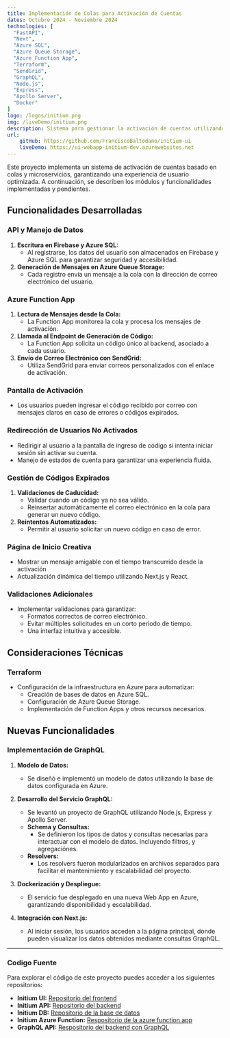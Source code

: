 ```yaml
---
title: Implementación de Colas para Activación de Cuentas
dates: Octubre 2024 - Noviembre 2024
technologies: [
  "FastAPI",
  "Next",
  "Azure SQL",
  "Azure Queue Storage",
  "Azure Function App",
  "Terraform",
  "SendGrid",
  "GraphQL",
  "Node.js",
  "Express",
  "Apollo Server",
  "Docker"
]
logo: /logos/initium.png
img: /liveDemo/initium.png
description: Sistema para gestionar la activación de cuentas utilizando colas, almacenamiento en Azure y envío de correos electrónicos automatizado mediante Azure Function App y SendGrid.
url:
    gitHub: https://github.com/FranciscoBaltodano/initium-ui
    liveDemo: https://ui-webapp-initium-dev.azurewebsites.net
---
```


Este proyecto implementa un sistema de activación de cuentas basado en colas y microservicios, garantizando una experiencia de usuario optimizada. A continuación, se describen los módulos y funcionalidades implementadas y pendientes.

## Funcionalidades Desarrolladas

### API y Manejo de Datos
1. **Escritura en Firebase y Azure SQL:**
   - Al registrarse, los datos del usuario son almacenados en Firebase y Azure SQL para garantizar seguridad y accesibilidad.
2. **Generación de Mensajes en Azure Queue Storage:**
   - Cada registro envía un mensaje a la cola con la dirección de correo electrónico del usuario.

### Azure Function App
1. **Lectura de Mensajes desde la Cola:**
   - La Function App monitorea la cola y procesa los mensajes de activación.
2. **Llamada al Endpoint de Generación de Código:**
   - La Function App solicita un código único al backend, asociado a cada usuario.
3. **Envío de Correo Electrónico con SendGrid:**
   - Utiliza SendGrid para enviar correos personalizados con el enlace de activación.

### Pantalla de Activación
- Los usuarios pueden ingresar el código recibido por correo con mensajes claros en caso de errores o códigos expirados.

### Redirección de Usuarios No Activados
- Redirigir al usuario a la pantalla de ingreso de código si intenta iniciar sesión sin activar su cuenta.
- Manejo de estados de cuenta para garantizar una experiencia fluida.

### Gestión de Códigos Expirados
1. **Validaciones de Caducidad:**
   - Validar cuando un código ya no sea válido.
   - Reinsertar automáticamente el correo electrónico en la cola para generar un nuevo código.
2. **Reintentos Automatizados:**
   - Permitir al usuario solicitar un nuevo código en caso de error.

### Página de Inicio Creativa
- Mostrar un mensaje amigable con el tiempo transcurrido desde la activación
- Actualización dinámica del tiempo utilizando Next.js y React.

### Validaciones Adicionales
- Implementar validaciones para garantizar:
  - Formatos correctos de correo electrónico.
  - Evitar múltiples solicitudes en un corto periodo de tiempo.
  - Una interfaz intuitiva y accesible.

## Consideraciones Técnicas

### Terraform
- Configuración de la infraestructura en Azure para automatizar:
  - Creación de bases de datos en Azure SQL.
  - Configuración de Azure Queue Storage.
  - Implementación de Function Apps y otros recursos necesarios.


## Nuevas Funcionalidades

### Implementación de GraphQL 

1. **Modelo de Datos:**
   - Se diseñó e implementó un modelo de datos utilizando la base de datos configurada en Azure. 

2. **Desarrollo del Servicio GraphQL:**
   - Se levantó un proyecto de GraphQL utilizando Node.js, Express y Apollo Server.
   - **Schema y Consultas:** 
     - Se definieron los tipos de datos y consultas necesarias para interactuar con el modelo de datos. Incluyendo filtros, y agregaciónes.
   - **Resolvers:**
     - Los resolvers fueron modularizados en archivos separados para facilitar el mantenimiento y escalabilidad del proyecto.

3. **Dockerización y Despliegue:**
   - El servicio fue desplegado en una nueva Web App en Azure, garantizando disponibilidad y escalabilidad.

4. **Integración con Next.js:**
   - Al iniciar sesión, los usuarios acceden a la página principal, donde pueden visualizar los datos obtenidos mediante consultas GraphQL.

---

### Codigo Fuente
Para explorar el código de este proyecto puedes acceder a los siguientes repositorios:
- **Initium UI:** [Repositorio del frontend](https://github.com/FranciscoBaltodano/initium-ui)
- **Initium API:** [Repositorio del backend](https://github.com/FranciscoBaltodano/initium-api)
- **Initium DB:** [Repositorio de la base de datos](https://github.com/FranciscoBaltodano/initium-object-db)
- **Initium Azure Function:** [Respositorio de la azure function app](https://github.com/FranciscoBaltodano/initium-function-app)
- **GraphQL API:** [Respositorio del backend con GraphQL](https://github.com/FranciscoBaltodano/apollo-api)
